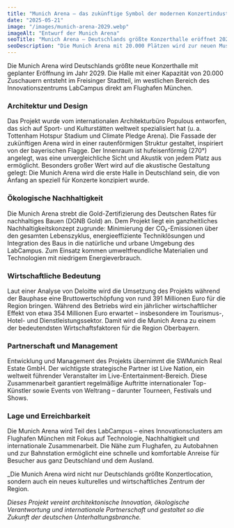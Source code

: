 ```yaml
---
title: "Munich Arena – das zukünftige Symbol der modernen Konzertindustrie Deutschlands"
date: "2025-05-21"
image: "/images/munich-arena-2029.webp"
imageAlt: "Entwurf der Munich Arena"
seoTitle: "Munich Arena – Deutschlands größte Konzerthalle eröffnet 2029"
seoDescription: "Die Munich Arena mit 20.000 Plätzen wird zur neuen Musikhauptstadt Deutschlands. Architektur, Nachhaltigkeit, Partner und wirtschaftliche Bedeutung."
---
```


Die Munich Arena wird Deutschlands größte neue Konzerthalle mit geplanter Eröffnung im Jahr 2029. Die Halle mit einer Kapazität von 20.000 Zuschauern entsteht im Freisinger Stadtteil, im westlichen Bereich des Innovationszentrums LabCampus direkt am Flughafen München.

### Architektur und Design

Das Projekt wurde vom internationalen Architekturbüro Populous entworfen, das sich auf Sport- und Kulturstätten weltweit spezialisiert hat (u. a. Tottenham Hotspur Stadium und Climate Pledge Arena). Die Fassade der zukünftigen Arena wird in einer rautenförmigen Struktur gestaltet, inspiriert von der bayerischen Flagge. Der Innenraum ist hufeisenförmig (270°) angelegt, was eine unvergleichliche Sicht und Akustik von jedem Platz aus ermöglicht. Besonders großer Wert wird auf die akustische Gestaltung gelegt: Die Munich Arena wird die erste Halle in Deutschland sein, die von Anfang an speziell für Konzerte konzipiert wurde.

### Ökologische Nachhaltigkeit

Die Munich Arena strebt die Gold-Zertifizierung des Deutschen Rates für nachhaltiges Bauen (DGNB Gold) an. Dem Projekt liegt ein ganzheitliches Nachhaltigkeitskonzept zugrunde: Minimierung der CO₂-Emissionen über den gesamten Lebenszyklus, energieeffiziente Techniklösungen und Integration des Baus in die natürliche und urbane Umgebung des LabCampus. Zum Einsatz kommen umweltfreundliche Materialien und Technologien mit niedrigem Energieverbrauch.

### Wirtschaftliche Bedeutung

Laut einer Analyse von Deloitte wird die Umsetzung des Projekts während der Bauphase eine Bruttowertschöpfung von rund 391 Millionen Euro für die Region bringen. Während des Betriebs wird ein jährlicher wirtschaftlicher Effekt von etwa 354 Millionen Euro erwartet – insbesondere im Tourismus-, Hotel- und Dienstleistungssektor. Damit wird die Munich Arena zu einem der bedeutendsten Wirtschaftsfaktoren für die Region Oberbayern.

### Partnerschaft und Management

Entwicklung und Management des Projekts übernimmt die SWMunich Real Estate GmbH. Der wichtigste strategische Partner ist Live Nation, ein weltweit führender Veranstalter im Live-Entertainment-Bereich. Diese Zusammenarbeit garantiert regelmäßige Auftritte internationaler Top-Künstler sowie Events von Weltrang – darunter Tourneen, Festivals und Shows.

### Lage und Erreichbarkeit

Die Munich Arena wird Teil des LabCampus – eines Innovationsclusters am Flughafen München mit Fokus auf Technologie, Nachhaltigkeit und internationale Zusammenarbeit. Die Nähe zum Flughafen, zu Autobahnen und zur Bahnstation ermöglicht eine schnelle und komfortable Anreise für Besucher aus ganz Deutschland und dem Ausland.

_Die Munich Arena wird nicht nur Deutschlands größte Konzertlocation, sondern auch ein neues kulturelles und wirtschaftliches Zentrum der Region. 

_Dieses Projekt vereint architektonische Innovation, ökologische Verantwortung und internationale Partnerschaft und gestaltet so die Zukunft der deutschen Unterhaltungsbranche._
